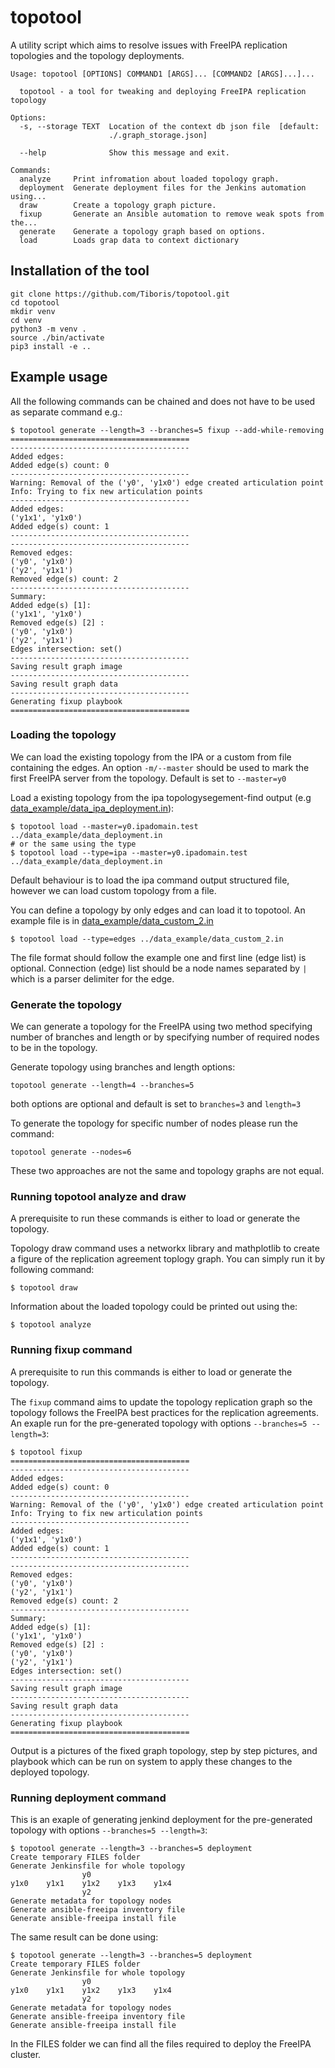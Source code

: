 # topotool

A utility script which aims to resolve issues with FreeIPA replication topologies and the topology deployments.

```
Usage: topotool [OPTIONS] COMMAND1 [ARGS]... [COMMAND2 [ARGS]...]...

  topotool - a tool for tweaking and deploying FreeIPA replication topology

Options:
  -s, --storage TEXT  Location of the context db json file  [default:
                      ./.graph_storage.json]

  --help              Show this message and exit.

Commands:
  analyze     Print infromation about loaded topology graph.
  deployment  Generate deployment files for the Jenkins automation using...
  draw        Create a topology graph picture.
  fixup       Generate an Ansible automation to remove weak spots from the...
  generate    Generate a topology graph based on options.
  load        Loads grap data to context dictionary

```

## Installation of the tool

```
git clone https://github.com/Tiboris/topotool.git
cd topotool
mkdir venv
cd venv
python3 -m venv .
source ./bin/activate
pip3 install -e ..
```

## Example usage

All the following commands can be chained and does not have to be used as separate command e.g.:
```
$ topotool generate --length=3 --branches=5 fixup --add-while-removing
========================================
----------------------------------------
Added edges:
Added edge(s) count: 0
----------------------------------------
Warning: Removal of the ('y0', 'y1x0') edge created articulation point
Info: Trying to fix new articulation points
----------------------------------------
Added edges:
('y1x1', 'y1x0')
Added edge(s) count: 1
----------------------------------------
----------------------------------------
Removed edges:
('y0', 'y1x0')
('y2', 'y1x1')
Removed edge(s) count: 2
----------------------------------------
Summary:
Added edge(s) [1]:
('y1x1', 'y1x0')
Removed edge(s) [2] :
('y0', 'y1x0')
('y2', 'y1x1')
Edges intersection: set()
----------------------------------------
Saving result graph image
----------------------------------------
Saving result graph data
----------------------------------------
Generating fixup playbook
========================================
```

### Loading the topology

We can load the existing topology from the IPA or a custom from file containing the edges.
An option `-m/--master` should be used to mark the first FreeIPA server from the topology.
Default is set to `--master=y0`

Load a existing topology from the ipa topologysegement-find output (e.g [data_example/data_ipa_deployment.in](data_example/data_ipa_deployment.in)):
```
$ topotool load --master=y0.ipadomain.test ../data_example/data_deployment.in
# or the same using the type
$ topotool load --type=ipa --master=y0.ipadomain.test ../data_example/data_deployment.in
```
Default behaviour is to load the ipa command output structured file, however we can load custom topology from a file.

You can define a topology by only edges and can load it to topotool.
An example file is in [data_example/data_custom_2.in](data_example/data_custom_2.in)
```
$ topotool load --type=edges ../data_example/data_custom_2.in
```
The file format should follow the example one and first line (edge list) is optional.
Connection (edge) list should be a node names separated by `|` which is a parser delimiter for the edge.


### Generate the topology

We can generate a topology for the FreeIPA using two method specifying number of branches and length or by specifying number of required nodes to be in the topology.

Generate topology using branches and length options:
```
topotool generate --length=4 --branches=5
```
both options are optional and default is set to `branches=3` and `length=3`

To generate the topology for specific number of nodes please run the command:
```
topotool generate --nodes=6
```

These two approaches are not the same and topology graphs are not equal.

### Running topotool analyze and draw

A prerequisite to run these commands is either to load or generate the topology.

Topology draw command uses a networkx library and mathplotlib to create a figure of the replication agreement toplogy graph.
You can simply run it by following command:
```
$ topotool draw
```
Information about the loaded topology could be printed out using the:
```
$ topotool analyze
```

### Running fixup command

A prerequisite to run this commands is either to load or generate the topology.

The `fixup` command aims to update the topology replication graph so the topology follows the FreeIPA best practices for the replication agreements.
An exaple run for the pre-generated topology with options `--branches=5 --length=3`:
```
$ topotool fixup
========================================
----------------------------------------
Added edges:
Added edge(s) count: 0
----------------------------------------
Warning: Removal of the ('y0', 'y1x0') edge created articulation point
Info: Trying to fix new articulation points
----------------------------------------
Added edges:
('y1x1', 'y1x0')
Added edge(s) count: 1
----------------------------------------
----------------------------------------
Removed edges:
('y0', 'y1x0')
('y2', 'y1x1')
Removed edge(s) count: 2
----------------------------------------
Summary:
Added edge(s) [1]:
('y1x1', 'y1x0')
Removed edge(s) [2] :
('y0', 'y1x0')
('y2', 'y1x1')
Edges intersection: set()
----------------------------------------
Saving result graph image
----------------------------------------
Saving result graph data
----------------------------------------
Generating fixup playbook
========================================
```
Output is a pictures of the fixed graph topology, step by step pictures, and playbook which can be run on system to apply these changes to the deployed topology.


### Running deployment command

This is an exaple of generating jenkind deployment for the pre-generated topology with options `--branches=5 --length=3`:
```
$ topotool generate --length=3 --branches=5 deployment
Create temporary FILES folder
Generate Jenkinsfile for whole topology
                y0
y1x0    y1x1    y1x2    y1x3    y1x4
                y2
Generate metadata for topology nodes
Generate ansible-freeipa inventory file
Generate ansible-freeipa install file
```
The same result can be done using:
```
$ topotool generate --length=3 --branches=5 deployment
Create temporary FILES folder
Generate Jenkinsfile for whole topology
                y0
y1x0    y1x1    y1x2    y1x3    y1x4
                y2
Generate metadata for topology nodes
Generate ansible-freeipa inventory file
Generate ansible-freeipa install file
```
In the FILES folder we can find all the files required to deploy the FreeIPA cluster.
